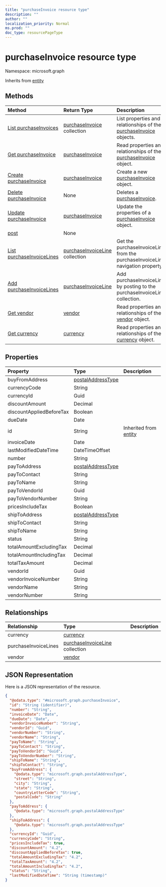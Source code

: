 ```yaml
---
title: "purchaseInvoice resource type"
description: ""
author: ""
localization_priority: Normal
ms.prod: ""
doc_type: resourcePageType
---
```


# purchaseInvoice resource type


Namespace: microsoft.graph




Inherits from [entity](../resources/entity.md)

## Methods
|Method|Return Type|Description|
|:---|:---|:---|
|[List purchaseInvoices](../api/purchaseinvoice-list.md)|[purchaseInvoice](../resources/purchaseinvoice.md) collection|List properties and relationships of the [purchaseInvoice](../resources/purchaseinvoice.md) objects.|
|[Get purchaseInvoice](../api/purchaseinvoice-get.md)|[purchaseInvoice](../resources/purchaseinvoice.md)|Read properties and relationships of the [purchaseInvoice](../resources/purchaseinvoice.md) object.|
|[Create purchaseInvoice](../api/purchaseinvoice-create.md)|[purchaseInvoice](../resources/purchaseinvoice.md)|Create a new [purchaseInvoice](../resources/purchaseinvoice.md) object.|
|[Delete purchaseInvoice](../api/purchaseinvoice-delete.md)|None|Deletes a [purchaseInvoice](../resources/purchaseinvoice.md).|
|[Update purchaseInvoice](../api/purchaseinvoice-update.md)|[purchaseInvoice](../resources/purchaseinvoice.md)|Update the properties of a [purchaseInvoice](../resources/purchaseinvoice.md) object.|
|[post](../api/purchaseinvoice-post.md)|None||
|[List purchaseInvoiceLines](../api/purchaseinvoice-list-purchaseinvoicelines.md)|[purchaseInvoiceLine](../resources/purchaseinvoiceline.md) collection|Get the purchaseInvoiceLines from the purchaseInvoiceLines navigation property.|
|[Add purchaseInvoiceLines](../api/purchaseinvoice-post-purchaseinvoicelines.md)|[purchaseInvoiceLine](../resources/purchaseinvoiceline.md)|Add purchaseInvoiceLines by posting to the purchaseInvoiceLines collection.|
|[Get vendor](../api/vendor-get.md)|[vendor](../resources/vendor.md)|Read properties and relationships of the [vendor](../resources/vendor.md) object.|
|[Get currency](../api/currency-get.md)|[currency](../resources/currency.md)|Read properties and relationships of the [currency](../resources/currency.md) object.|

## Properties
|Property|Type|Description|
|:---|:---|:---|
|buyFromAddress|[postalAddressType](../resources/postaladdresstype.md)||
|currencyCode|String||
|currencyId|Guid||
|discountAmount|Decimal||
|discountAppliedBeforeTax|Boolean||
|dueDate|Date||
|id|String| Inherited from [entity](../resources/entity.md)|
|invoiceDate|Date||
|lastModifiedDateTime|DateTimeOffset||
|number|String||
|payToAddress|[postalAddressType](../resources/postaladdresstype.md)||
|payToContact|String||
|payToName|String||
|payToVendorId|Guid||
|payToVendorNumber|String||
|pricesIncludeTax|Boolean||
|shipToAddress|[postalAddressType](../resources/postaladdresstype.md)||
|shipToContact|String||
|shipToName|String||
|status|String||
|totalAmountExcludingTax|Decimal||
|totalAmountIncludingTax|Decimal||
|totalTaxAmount|Decimal||
|vendorId|Guid||
|vendorInvoiceNumber|String||
|vendorName|String||
|vendorNumber|String||

## Relationships
|Relationship|Type|Description|
|:---|:---|:---|
|currency|[currency](../resources/currency.md)||
|purchaseInvoiceLines|[purchaseInvoiceLine](../resources/purchaseinvoiceline.md) collection||
|vendor|[vendor](../resources/vendor.md)||

## JSON Representation
Here is a JSON representation of the resource.
<!-- {
  "blockType": "resource",
  "keyProperty": "id",
  "@odata.type": "microsoft.graph.purchaseInvoice",
  "baseType": "microsoft.graph.entity",
  "openType": false
}
-->
``` json
{
  "@odata.type": "#microsoft.graph.purchaseInvoice",
  "id": "String (identifier)",
  "number": "String",
  "invoiceDate": "Date",
  "dueDate": "Date",
  "vendorInvoiceNumber": "String",
  "vendorId": "Guid",
  "vendorNumber": "String",
  "vendorName": "String",
  "payToName": "String",
  "payToContact": "String",
  "payToVendorId": "Guid",
  "payToVendorNumber": "String",
  "shipToName": "String",
  "shipToContact": "String",
  "buyFromAddress": {
    "@odata.type": "microsoft.graph.postalAddressType",
    "street": "String",
    "city": "String",
    "state": "String",
    "countryLetterCode": "String",
    "postalCode": "String"
  },
  "payToAddress": {
    "@odata.type": "microsoft.graph.postalAddressType"
  },
  "shipToAddress": {
    "@odata.type": "microsoft.graph.postalAddressType"
  },
  "currencyId": "Guid",
  "currencyCode": "String",
  "pricesIncludeTax": true,
  "discountAmount": "4.2",
  "discountAppliedBeforeTax": true,
  "totalAmountExcludingTax": "4.2",
  "totalTaxAmount": "4.2",
  "totalAmountIncludingTax": "4.2",
  "status": "String",
  "lastModifiedDateTime": "String (timestamp)"
}
```

